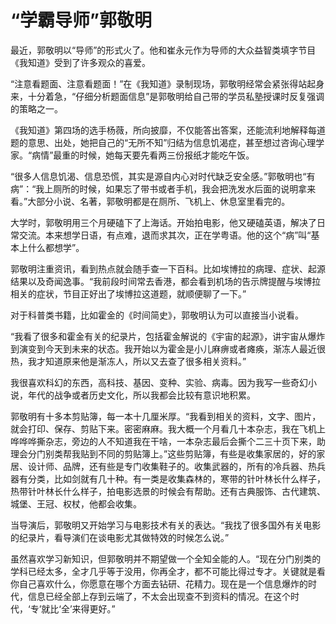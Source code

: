 # “学霸导师”郭敬明

最近，郭敬明以“导师”的形式火了。他和崔永元作为导师的大众益智类填字节目《我知道》受到了许多观众的喜爱。 

“注意看题面、注意看题面！”在《我知道》录制现场，郭敬明经常会紧张得站起身来，十分着急，“仔细分析题面信息”是郭敬明给自己带的学员私塾授课时反复强调的策略之一。 

《我知道》第四场的选手杨薇，所向披靡，不仅能答出答案，还能流利地解释每道题的意思、出处，她把自己的“无所不知”归结为信息饥渴症，甚至想过咨询心理学家。“病情”最重的时候，她每天要先看两三份报纸才能吃午饭。 

“很多人信息饥渴、信息恐慌，其实是源自内心对时代缺乏安全感。”郭敬明也“有病”：“我上厕所的时候，如果忘了带书或者手机，我会把洗发水后面的说明拿来看。”大部分小说、名著，郭敬明都是在厕所、飞机上、休息室里看完的。 

大学时，郭敬明用三个月硬磕下了上海话。开始拍电影，他又硬磕英语，解决了日常交流。本来想学日语，有点难，退而求其次，正在学粤语。他的这个“病”叫“基本上什么都想学”。 

郭敬明注重资讯，看到热点就会随手查一下百科。比如埃博拉的病理、症状、起源结果以及奇闻逸事。“我前段时间常去香港，都会看到机场的告示牌提醒与埃博拉相关的症状，节目正好出了埃博拉这道题，就顺便聊了一下。” 

对于科普类书籍，比如霍金的《时间简史》，郭敬明认为可以直接当小说看。 

“我看了很多和霍金有关的纪录片，包括霍金解说的《宇宙的起源》，讲宇宙从爆炸到演变到今天到未来的状态。我开始以为霍金是小儿麻痹或者瘫痪，渐冻人最近很热，我才知道原来他是渐冻人，所以又去查了很多相关资料。” 

我很喜欢科幻的东西，高科技、基因、变种、实验、病毒。因为我写一些奇幻小说，年代的战争或者历史文化，所以我都会比较有意识地积累。 

郭敬明有十多本剪贴簿，每一本十几厘米厚。“我看到相关的资料，文字、图片，就会打印、保存、剪贴下来。密密麻麻。我大概一个月看几十本杂志，我在飞机上哗哗哗撕杂志，旁边的人不知道我在干啥，一本杂志最后会撕个二三十页下来，助理会分门别类帮我贴到不同的剪贴簿上。”这些剪贴簿，有些是收集家居的，好的家居、设计师、品牌，还有些是专门收集鞋子的。收集武器的，所有的冷兵器、热兵器有分类，比如剑就有几十种。有一类是收集森林的，寒带的针叶林长什么样子，热带针叶林长什么样子，拍电影选景的时候会有帮助。还有古典服饰、古代建筑、城堡、王冠、权杖，他都会收集。 

当导演后，郭敬明又开始学习与电影技术有关的表达。“我找了很多国外有关电影的纪录片，看导演们在谈电影尤其做特效的时候怎么说。” 

虽然喜欢学习新知识，但郭敬明并不期望做一个全知全能的人。“现在分门别类的学科已经太多，全才几乎等于没用，你再全才，都不可能比得过专才。关键就是看你自己喜欢什么，你愿意在哪个方面去钻研、花精力。现在是一个信息爆炸的时代，信息已经全部上存到云端了，不太会出现查不到资料的情况。在这个时代，‘专’就比‘全’来得更好。”